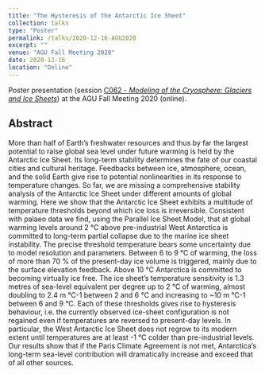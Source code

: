 ```yaml
---
title: "The Hysteresis of the Antarctic Ice Sheet"
collection: talks
type: "Poster"
permalink: /talks/2020-12-16-AGU2020
excerpt: ""
venue: "AGU Fall Meeting 2020"
date: 2020-12-16
location: "Online"
---
```


Poster presentation (session [C062 - *Modeling of the Cryosphere: Glaciers and Ice Sheets*](https://agu.confex.com/agu/fm20/meetingapp.cgi/Session/111163 "https://agu.confex.com/agu/fm20/meetingapp.cgi/Session/111163")) at the AGU Fall Meeting 2020 (online).

## Abstract
More than half of Earth’s freshwater resources and thus by far the largest potential to raise global sea level under future warming is held by the Antarctic Ice Sheet. Its long-term stability determines the fate of our coastal cities and cultural heritage. Feedbacks between ice, atmosphere, ocean, and the solid Earth give rise to potential nonlinearities in its response to temperature changes. So far, we are missing a comprehensive stability analysis of the Antarctic Ice Sheet under different amounts of global warming. Here we show that the Antarctic Ice Sheet exhibits a multitude of temperature thresholds beyond which ice loss is irreversible. Consistent with palaeo data we find, using the Parallel Ice Sheet Model, that at global warming levels around 2 °C above pre-industrial West Antarctica is committed to long-term partial collapse due to the marine ice sheet instability. The precise threshold temperature bears some uncertainty due to model resolution and parameters. Between 6 to 9 °C of warming, the loss of more than 70 % of the present-day ice volume is triggered, mainly due to the surface elevation feedback. Above 10 °C Antarctica is committed to becoming virtually ice free. The ice sheet’s temperature sensitivity is 1.3 metres of sea-level equivalent per degree up to 2 °C of warming, almost doubling to 2.4 m °C-1 between 2 and 6 °C and increasing to ~10 m °C-1 between 6 and 9 °C. Each of these thresholds gives rise to hysteresis behaviour, i.e. the currently observed ice-sheet configuration is not regained even if temperatures are reversed to present-day levels. In particular, the West Antarctic Ice Sheet does not regrow to its modern extent until temperatures are at least -1 °C colder than pre-industrial levels. Our results show that if the Paris Climate Agreement is not met, Antarctica’s long-term sea-level contribution will dramatically increase and exceed that of all other sources.